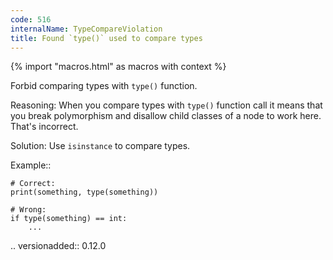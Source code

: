 ```yaml
---
code: 516
internalName: TypeCompareViolation
title: Found `type()` used to compare types
---
```


{% import "macros.html" as macros with context %}


Forbid comparing types with ``type()`` function.

Reasoning:
    When you compare types with ``type()`` function call
    it means that you break polymorphism and disallow child classes
    of a node to work here. That's incorrect.

Solution:
    Use ``isinstance`` to compare types.

Example::

    # Correct:
    print(something, type(something))

    # Wrong:
    if type(something) == int:
        ...

.. versionadded:: 0.12.0